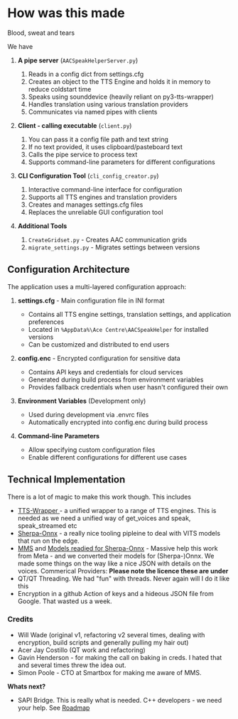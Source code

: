 # How was this made

Blood, sweat and tears

We have

1. **A pipe server** (`AACSpeakHelperServer.py`)
   1. Reads in a config dict from settings.cfg
   2. Creates an object to the TTS Engine and holds it in memory to reduce coldstart time
   3. Speaks using sounddevice (heavily reliant on py3-tts-wrapper)
   4. Handles translation using various translation providers
   5. Communicates via named pipes with clients

2. **Client - calling executable** (`client.py`)
   1. You can pass it a config file path and text string
   2. If no text provided, it uses clipboard/pasteboard text
   3. Calls the pipe service to process text
   4. Supports command-line parameters for different configurations

3. **CLI Configuration Tool** (`cli_config_creator.py`)
   1. Interactive command-line interface for configuration
   2. Supports all TTS engines and translation providers
   3. Creates and manages settings.cfg files
   4. Replaces the unreliable GUI configuration tool

4. **Additional Tools**
   1. `CreateGridset.py` - Creates AAC communication grids
   2. `migrate_settings.py` - Migrates settings between versions


## Configuration Architecture

The application uses a multi-layered configuration approach:

1. **settings.cfg** - Main configuration file in INI format
   - Contains all TTS engine settings, translation settings, and application preferences
   - Located in `%AppData%\Ace Centre\AACSpeakHelper` for installed versions
   - Can be customized and distributed to end users

2. **config.enc** - Encrypted configuration for sensitive data
   - Contains API keys and credentials for cloud services
   - Generated during build process from environment variables
   - Provides fallback credentials when user hasn't configured their own

3. **Environment Variables** (Development only)
   - Used during development via .envrc files
   - Automatically encrypted into config.enc during build process

4. **Command-line Parameters**
   - Allow specifying custom configuration files
   - Enable different configurations for different use cases

## Technical Implementation

There is a lot of magic to make this work though. This includes

* [TTS-Wrapper ](https://github.com/willwade/tts-wrapper)- a unified wrapper to a range of TTS engines. This is needed as we need a unified way of get\_voices and speak, speak\_streamed etc
* [Sherpa-Onnx](https://github.com/k2-fsa/sherpa-onnx) - a really nice tooling pipleine to deal with VITS models that run on the edge.&#x20;
* [MMS](https://ai.meta.com/blog/multilingual-model-speech-recognition/) and [Models readied for Sherpa-Onnx](https://huggingface.co/willwade/mms-tts-multilingual-models-onnx) - Massive help this work from Meta - and we  converted their models for (Sherpa-)Onnx. We made some things on the way like a nice JSON with details on the voices. Commerical Providers: **Please note the licence these are under**
* QT/QT Threading. We had "fun" with threads. Never again will I do it like this
* Encryption in a github Action of keys and a hideous JSON file from Google. That wasted us a week.&#x20;

### Credits

* Will Wade (original v1, refactoring v2 several times, dealing with encryption, build scripts and generally pulling my hair out)
* Acer Jay Costillo (QT work and refactoring)
* Gavin Henderson - for making the call on baking in creds. I hated that and several times threw the idea out.&#x20;
* Simon Poole - CTO at Smartbox for making me aware of MMS.&#x20;

**Whats next?**

* SAPI Bridge. This is really what is needed. C++ developers - we need your help. See [Roadmap](../troubleshooting-and-feature-requests/roadmap.md)&#x20;
